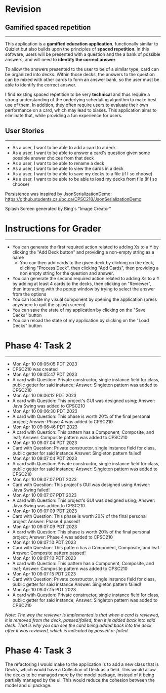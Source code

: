 # Revision
## Gamified spaced repetition
___
This application is a **gamified education application**, functionally similar to Quizlet but also
builds upon the principles of **spaced repetition**. In this software, users will be presented with a question and the 
a bank of possible answers, and will need to **identify the correct answer**. 

To allow the answers presented to the user to be of a similar type,
card can be organized into decks. Within those decks, the answers to the question can be mixed with other cards to form
an answer bank,
so the user must be able to identify the correct answer.

I find existing spaced repetition to be very **technical** and thus require a strong
understanding of the underlying scheduling algorithm to make best use of them. In addition, they often require
users to evaluate their own performance on a card, which may lead to biases. This application
aims to eliminate that, while providing a fun experience for users.

## User Stories
___
- As a user, I want to be able to add a card to a deck
- As a user, I want to be able to answer a card's question given some possible answer choices from that deck
- As a user, I want to be able to rename a deck
- As a user, I want to be able to view the cards in a deck
- As a user, I want to be able to save my decks to a file (if I so choose)
- As a user, I want to be able to be able to load my decks from file (if I so choose)

Persistence was inspired by JsonSerializationDemo:
https://github.students.cs.ubc.ca/CPSC210/JsonSerializationDemo 

Splash Screen generated by Bing's "Image Creator"

# Instructions for Grader
___
- You can generate the first required action related to adding Xs to a Y by clicking the "Add Deck button" and providing a non-empty string as a name
  - You can then add cards to the given deck by clicking on the deck, clicking "Process Deck", then clicking "Add Cards", then providing a non empty string for the question and answer.
- You can generate the second required action related to adding Xs to a Y by adding at least 4 cards to the decks, then clicking on "Reviewer", then interacting with the popup window by trying to select the answer from the options
- You can locate my visual component by opening the application (press anywhere to quit the splash screen)
- You can save the state of my application by clicking on the "Save Decks" button
- You can reload the state of my application by clicking on the "Load Decks" button

# Phase 4: Task 2
___
-	Mon Apr 10 09:05:05 PDT 2023
-	CPSC210 was created
-	Mon Apr 10 09:05:47 PDT 2023
-	A card with Question: Private constructor, single instance field for class, public getter for said instance; Answer: Singleton pattern was added to CPSC210
-	Mon Apr 10 09:06:12 PDT 2023
-	A card with Question: This project's GUI was designed using; Answer: Java Swing was added to CPSC210
-	Mon Apr 10 09:06:30 PDT 2023
-	A card with Question: This phase is worth 20% of the final personal project; Answer: Phase 4 was added to CPSC210
-	Mon Apr 10 09:06:46 PDT 2023
-	A card with Question: This pattern has a Component, Composite, and leaf; Answer: Composite pattern was added to CPSC210
-	Mon Apr 10 09:07:04 PDT 2023
-	Card with Question: Private constructor, single instance field for class, public getter for said instance Answer: Singleton pattern failed!
-	Mon Apr 10 09:07:04 PDT 2023
-	A card with Question: Private constructor, single instance field for class, public getter for said instance; Answer: Singleton pattern was added to CPSC210
-	Mon Apr 10 09:07:07 PDT 2023
-	Card with Question: This project's GUI was designed using Answer: Java Swing failed!
-	Mon Apr 10 09:07:07 PDT 2023
-	A card with Question: This project's GUI was designed using; Answer: Java Swing was added to CPSC210
-	Mon Apr 10 09:07:09 PDT 2023
-	Card with Question: This phase is worth 20% of the final personal project Answer: Phase 4 passed!
-	Mon Apr 10 09:07:09 PDT 2023
-	A card with Question: This phase is worth 20% of the final personal project; Answer: Phase 4 was added to CPSC210
-	Mon Apr 10 09:07:10 PDT 2023
-	Card with Question: This pattern has a Component, Composite, and leaf Answer: Composite pattern passed!
-	Mon Apr 10 09:07:10 PDT 2023
-	A card with Question: This pattern has a Component, Composite, and leaf; Answer: Composite pattern was added to CPSC210
-	Mon Apr 10 09:07:15 PDT 2023
-	Card with Question: Private constructor, single instance field for class, public getter for said instance Answer: Singleton pattern failed!
-	Mon Apr 10 09:07:15 PDT 2023
-	A card with Question: Private constructor, single instance field for class, public getter for said instance; Answer: Singleton pattern was added to CPSC210

*Note: The way the reviewer is implemented is that when a card is reviewed, it is removed from the deck, 
passed/failed, then it is added back into said deck. That is why you can see the card being added back into the deck after it was reviewed, which is indicated by passed or failed.*

# Phase 4: Task 3

The refactoring I would make to the application is to add a new class that is Decks, which would have a Collection of Deck as a field. This would allow the decks to be managed more by the model package,
instead of it being partially managed by the ui. This would reduce the cohesion between the model and ui package.